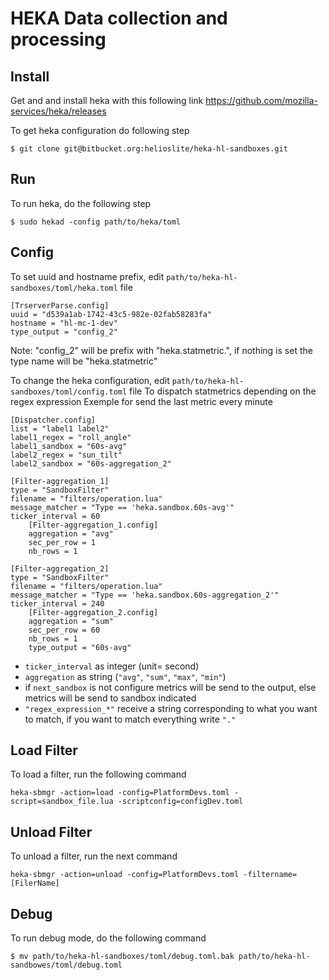 HEKA Data collection and processing
===================================

Install
------------

Get and and install heka with this following link https://github.com/mozilla-services/heka/releases

To get heka configuration do following step

    $ git clone git@bitbucket.org:helioslite/heka-hl-sandboxes.git

Run
---

To run heka, do the following step

    $ sudo hekad -config path/to/heka/toml

Config
------

To set uuid and hostname prefix, edit `path/to/heka-hl-sandboxes/toml/heka.toml` file

    [TrserverParse.config]
    uuid = "d539a1ab-1742-43c5-982e-02fab58283fa"
    hostname = "hl-mc-1-dev"
    type_output = "config_2"

Note: "config_2" will be prefix with "heka.statmetric.", if nothing is set the type name will be "heka.statmetric"

To change the heka configuration, edit `path/to/heka-hl-sandboxes/toml/config.toml` file
To dispatch statmetrics depending on the regex expression
Exemple for send the last metric every minute

    [Dispatcher.config]
    list = "label1 label2"
    label1_regex = "roll_angle"
    label1_sandbox = "60s-avg"
    label2_regex = "sun_tilt"
    label2_sandbox = "60s-aggregation_2"

    [Filter-aggregation_1]
    type = "SandboxFilter"
    filename = "filters/operation.lua"
    message_matcher = "Type == 'heka.sandbox.60s-avg'"
    ticker_interval = 60
        [Filter-aggregation_1.config]
        aggregation = "avg"
        sec_per_row = 1
        nb_rows = 1

    [Filter-aggregation_2]
    type = "SandboxFilter"
    filename = "filters/operation.lua"
    message_matcher = "Type == 'heka.sandbox.60s-aggregation_2'"
    ticker_interval = 240
        [Filter-aggregation_2.config]
        aggregation = "sum"
        sec_per_row = 60
        nb_rows = 1
        type_output = "60s-avg"

* `ticker_interval` as integer (unit= second)
* `aggregation` as string (`"avg"`, `"sum"`, `"max"`, `"min"`)
* if `next_sandbox` is not configure metrics will be send to the output, else metrics will be send to sandbox indicated
* `"regex_expression_*"` receive a string corresponding to what you want to match, if you want to match everything write `"."`

Load Filter
-----------

To load a filter, run the following command

    heka-sbmgr -action=load -config=PlatformDevs.toml -script=sandbox_file.lua -scriptconfig=configDev.toml

Unload Filter
-------------

To unload a filter, run the next command

    heka-sbmgr -action=unload -config=PlatformDevs.toml -filtername=[FilerName]

Debug
-----

To run debug mode, do the following command

    $ mv path/to/heka-hl-sandboxes/toml/debug.toml.bak path/to/heka-hl-sandbowes/toml/debug.toml
